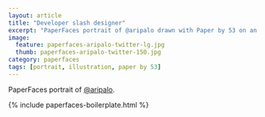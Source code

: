 ```yaml
---
layout: article
title: "Developer slash designer"
excerpt: "PaperFaces portrait of @aripalo drawn with Paper by 53 on an iPad."
image: 
  feature: paperfaces-aripalo-twitter-lg.jpg
  thumb: paperfaces-aripalo-twitter-150.jpg
category: paperfaces
tags: [portrait, illustration, paper by 53]
---
```


PaperFaces portrait of [@aripalo](http://twitter.com/aripalo).

{% include paperfaces-boilerplate.html %}